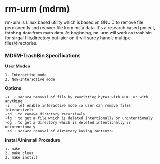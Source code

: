 # rm-urm (mdrm)
rm-urm is Linux based utility which is based on GNU C to remove file permanently and recover file from meta data. It's a research based project, fetching data from meta data. 
At beginning, rm-urm will work as trash bin for singal file/directory but later on it will surely handle multiple files/directories.

### MDRM-TrashBin Specifications

**User Modes**
```
1. Interactive mode
2. Non-Interactive mode
```
**Options**
```
-s  : secure removal of file by rewritting bytes with NULL or with anything
-i  : let enable interactive mode so user can remove files interactively
-rd : to remove directory recursively
-fg : to get a file which is deleted intentionally or unintentionaly
-dg : to get a directory which is deleted intentionally or unintentionaly
-sd : secure removal of directory having contents.
```
**Install/Uninstall Procedure**
```
1. make
2. make clean
3. make install
